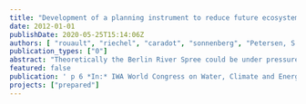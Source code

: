 ```yaml
---
title: "Development of a planning instrument to reduce future ecosystem impacts of combined sewer overflows in the Berlin River Spree."
date: 2012-01-01
publishDate: 2020-05-25T15:14:06Z
authors: [ "rouault", "riechel", "caradot", "sonnenberg", "Petersen, S. O.", "Pawlowsky-Reusing, E.", "Heinzmann, B.", "von Seggern, D.", "matzinger" ]
publication_types: ["0"]
abstract: "Theoretically the Berlin River Spree could be under pressure from depressions in dissolved oxygen (DO) and high concentration of fish toxic ammonia following overflows of the combined sewer system. However, monitoring results indicate that the Spree is only under pressure from depressions in dissolved oxygen (DO). Consequently, a sewer model, a river water quality model and an impact assessment tool were calibrated and validated for representation of DO depressions. The three elements are joined in a planning tool, which will be used to test the effect of CSO management approaches for the current situation and with altered boundary conditions to account for expected climate change."
featured: false
publication: ' p 6 *In:* IWA World Congress on Water, Climate and Energy. Dublin, Ireland. 13-18 May 2012'
projects: ["prepared"]
---
```


